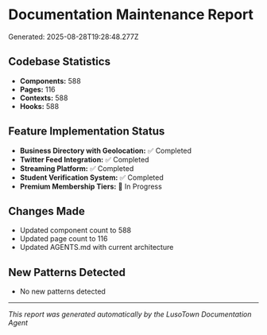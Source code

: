 # Documentation Maintenance Report
Generated: 2025-08-28T19:28:48.277Z

## Codebase Statistics
- **Components:** 588
- **Pages:** 116
- **Contexts:** 588
- **Hooks:** 588

## Feature Implementation Status
- **Business Directory with Geolocation:** ✅ Completed
- **Twitter Feed Integration:** ✅ Completed
- **Streaming Platform:** ✅ Completed
- **Student Verification System:** ✅ Completed
- **Premium Membership Tiers:** 🔄 In Progress

## Changes Made
- Updated component count to 588
- Updated page count to 116
- Updated AGENTS.md with current architecture

## New Patterns Detected
- No new patterns detected

---
*This report was generated automatically by the LusoTown Documentation Agent*
